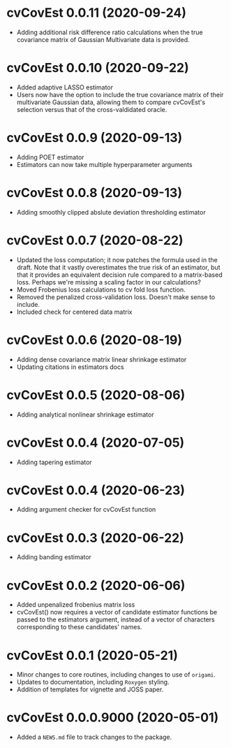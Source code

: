 # cvCovEst 0.0.11 (2020-09-24)

* Adding additional risk difference ratio calculations when the true covariance matrix of Gaussian Multivariate data is provided.

# cvCovEst 0.0.10 (2020-09-22)

* Added adaptive LASSO estimator
* Users now have the option to include the true covariance matrix of their multivariate Gaussian data, allowing them to compare cvCovEst's selection versus that of the cross-valdidated oracle.

# cvCovEst 0.0.9 (2020-09-13)

* Adding POET estimator
* Estimators can now take multiple hyperparameter arguments

# cvCovEst 0.0.8 (2020-09-13)

* Adding smoothly clipped abslute deviation thresholding estimator

# cvCovEst 0.0.7 (2020-08-22)

* Updated the loss computation; it now patches the formula used in the draft. Note that it vastly overestimates the true risk of an estimator, but that it provides an equivalent decision rule compared to a matrix-based loss. Perhaps we're missing a scaling factor in our calculations?
* Moved Frobenius loss calculations to cv fold loss function. 
* Removed the penalized cross-validation loss. Doesn't make sense to include.
* Included check for centered data matrix

# cvCovEst 0.0.6 (2020-08-19)

* Adding dense covariance matrix linear shrinkage estimator
* Updating citations in estimators docs

# cvCovEst 0.0.5 (2020-08-06)

* Adding analytical nonlinear shrinkage estimator 

# cvCovEst 0.0.4 (2020-07-05)

* Adding tapering estimator

# cvCovEst 0.0.4 (2020-06-23)

* Adding argument checker for cvCovEst function

# cvCovEst 0.0.3 (2020-06-22)

* Adding banding estimator

# cvCovEst 0.0.2 (2020-06-06)

* Added unpenalized frobenius matrix loss
* cvCovEst() now requires a vector of candidate estimator functions be passed to
the estimators argument, instead of a vector of characters corresponding to
these candidates' names.

# cvCovEst 0.0.1 (2020-05-21)

* Minor changes to core routines, including changes to use of `origami`.
* Updates to documentation, including `Roxygen` styling.
* Addition of templates for vignette and JOSS paper.

# cvCovEst 0.0.0.9000 (2020-05-01)

* Added a `NEWS.md` file to track changes to the package.
